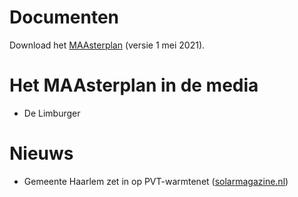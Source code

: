 # Documenten

Download het [MAAsterplan](maasterplan.pdf) (versie 1 mei 2021).

# Het MAAsterplan in de media

* De Limburger

# Nieuws

* Gemeente Haarlem zet in op PVT-warmtenet ([solarmagazine.nl](https://solarmagazine.nl/nieuws-zonne-energie/i24405/gemeente-haarlem-realisatie-eerste-pvt-warmtenet-staat-in-de-steigers))
